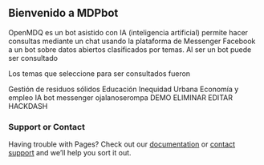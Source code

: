 ## Bienvenido a MDPbot  

OpenMDQ es un bot asistido con IA (inteligencia artificial) permite hacer consultas mediante un chat usando la plataforma de Messenger Facebook a un bot sobre datos abiertos clasificados por temas. Al ser un bot puede ser consultado

Los temas que seleccione para ser consultados fueron

Gestión de residuos sólidos
Educación
Inequidad Urbana
Economía y empleo
IA  bot  messenger  ojalanoserompa DEMO ELIMINAR EDITAR
HACKDASH

### Support or Contact

Having trouble with Pages? Check out our [documentation](https://help.github.com/categories/github-pages-basics/) or [contact support](https://github.com/contact) and we’ll help you sort it out.
